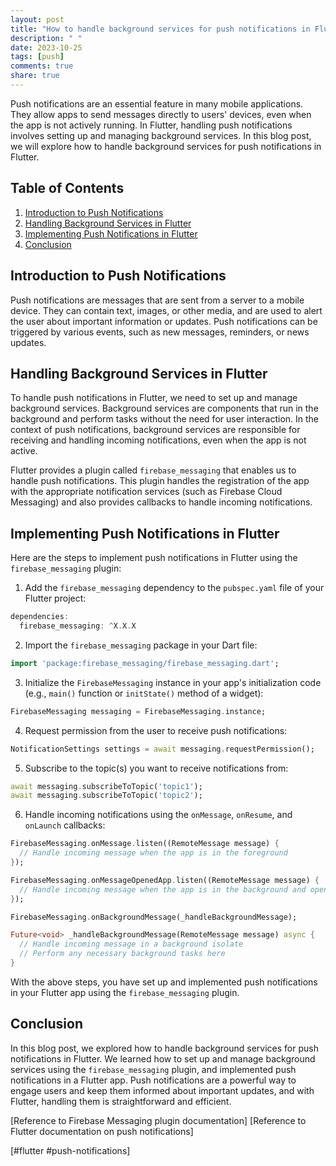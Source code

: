 ```yaml
---
layout: post
title: "How to handle background services for push notifications in Flutter"
description: " "
date: 2023-10-25
tags: [push]
comments: true
share: true
---
```


Push notifications are an essential feature in many mobile applications. They allow apps to send messages directly to users' devices, even when the app is not actively running. In Flutter, handling push notifications involves setting up and managing background services. In this blog post, we will explore how to handle background services for push notifications in Flutter.

## Table of Contents
1. [Introduction to Push Notifications](#introduction-to-push-notifications)
2. [Handling Background Services in Flutter](#handling-background-services-in-flutter)
3. [Implementing Push Notifications in Flutter](#implementing-push-notifications-in-flutter)
4. [Conclusion](#conclusion)

## Introduction to Push Notifications

Push notifications are messages that are sent from a server to a mobile device. They can contain text, images, or other media, and are used to alert the user about important information or updates. Push notifications can be triggered by various events, such as new messages, reminders, or news updates.

## Handling Background Services in Flutter

To handle push notifications in Flutter, we need to set up and manage background services. Background services are components that run in the background and perform tasks without the need for user interaction. In the context of push notifications, background services are responsible for receiving and handling incoming notifications, even when the app is not active.

Flutter provides a plugin called `firebase_messaging` that enables us to handle push notifications. This plugin handles the registration of the app with the appropriate notification services (such as Firebase Cloud Messaging) and also provides callbacks to handle incoming notifications.

## Implementing Push Notifications in Flutter

Here are the steps to implement push notifications in Flutter using the `firebase_messaging` plugin:

1. Add the `firebase_messaging` dependency to the `pubspec.yaml` file of your Flutter project:
```dart
dependencies:
  firebase_messaging: ^X.X.X
```

2. Import the `firebase_messaging` package in your Dart file:
```dart
import 'package:firebase_messaging/firebase_messaging.dart';
```

3. Initialize the `FirebaseMessaging` instance in your app's initialization code (e.g., `main()` function or `initState()` method of a widget):
```dart
FirebaseMessaging messaging = FirebaseMessaging.instance;
```

4. Request permission from the user to receive push notifications:
```dart
NotificationSettings settings = await messaging.requestPermission();
```

5. Subscribe to the topic(s) you want to receive notifications from:
```dart
await messaging.subscribeToTopic('topic1');
await messaging.subscribeToTopic('topic2');
```

6. Handle incoming notifications using the `onMessage`, `onResume`, and `onLaunch` callbacks:
```dart
FirebaseMessaging.onMessage.listen((RemoteMessage message) {
  // Handle incoming message when the app is in the foreground
});

FirebaseMessaging.onMessageOpenedApp.listen((RemoteMessage message) {
  // Handle incoming message when the app is in the background and opened
});

FirebaseMessaging.onBackgroundMessage(_handleBackgroundMessage);

Future<void> _handleBackgroundMessage(RemoteMessage message) async {
  // Handle incoming message in a background isolate
  // Perform any necessary background tasks here
}
```

With the above steps, you have set up and implemented push notifications in your Flutter app using the `firebase_messaging` plugin.

## Conclusion

In this blog post, we explored how to handle background services for push notifications in Flutter. We learned how to set up and manage background services using the `firebase_messaging` plugin, and implemented push notifications in a Flutter app. Push notifications are a powerful way to engage users and keep them informed about important updates, and with Flutter, handling them is straightforward and efficient.

\[Reference to Firebase Messaging plugin documentation\]
\[Reference to Flutter documentation on push notifications\]

\[#flutter #push-notifications\]